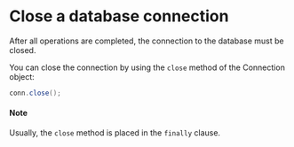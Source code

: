 # Close a database connection

After all operations are completed, the connection to the database must be closed. 

You can close the connection by using the `close` method of the Connection object:

```java
conn.close();
```

<main id="notice" type='explain'>
    <h4>Note</h4>
    <p>Usually, the <code>close</code> method is placed in the <code>finally</code> clause. </p>
</main>


